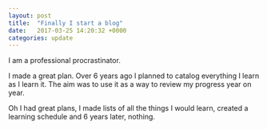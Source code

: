 ```yaml
---
layout: post
title:  "Finally I start a blog"
date:   2017-03-25 14:20:32 +0000
categories: update
---
```


I am a professional procrastinator.

I made a great plan. Over 6 years ago I planned to catalog everything I learn as I learn it. The aim was to use it as a way to review my progress year on year.

Oh I had great plans, I made lists of all the things I would learn, created a learning schedule and 6 years later, nothing.